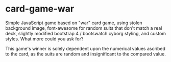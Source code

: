 # card-game-war

Simple JavaScript game based on "war" card game, using stolen background image, font-awesome for random suits that don't match a real deck, slightly modified bootstrap 4 / bootswatch cyborg styling, and custom styles. What more could you ask for?

This game's winner is solely dependent upon the numerical values ascribed to the card, as the suits are random and insignificant to the compared value.
